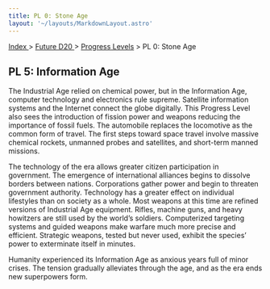 ```yaml
---
title: PL 0: Stone Age
layout: '~/layouts/MarkdownLayout.astro'
---
```


[ Index ](/) > [ Future D20 ](/future.d20.srd) > [Progress Levels](/future.d20.srd/progress) > PL 0: Stone Age

## PL 5: Information Age

The Industrial Age relied on chemical power, but in the Information Age,
computer technology and electronics rule supreme. Satellite information
systems and the Internet connect the globe digitally. This Progress Level also
sees the introduction of fission power and weapons reducing the importance of
fossil fuels. The automobile replaces the locomotive as the common form of
travel. The first steps toward space travel involve massive chemical rockets,
unmanned probes and satellites, and short-term manned missions.

The technology of the era allows greater citizen participation in government.
The emergence of international alliances begins to dissolve borders between
nations. Corporations gather power and begin to threaten government authority.
Technology has a greater effect on individual lifestyles than on society as a
whole. Most weapons at this time are refined versions of Industrial Age
equipment. Rifles, machine guns, and heavy howitzers are still used by the
world’s soldiers. Computerized targeting systems and guided weapons make
warfare much more precise and efficient. Strategic weapons, tested but never
used, exhibit the species’ power to exterminate itself in minutes.

Humanity experienced its Information Age as anxious years full of minor
crises. The tension gradually alleviates through the age, and as the era ends
new superpowers form.

